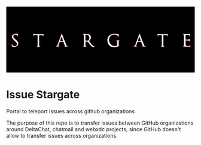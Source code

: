 ![](stargate.svg)
# Issue Stargate
Portal to teleport issues across github organizations

The purpose of this repo is to transfer issues between GitHub organizations around DeltaChat, chatmail and webxdc projects, since GitHub doesn't allow to transfer issues across organizations.
